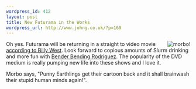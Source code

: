 ```yaml
--- 
wordpress_id: 412
layout: post
title: New Futurama in the Works
wordpress_url: http://www.johng.co.uk/?p=169
---
```

<img src="http://www.johng.co.uk/wp-content/images/morbo.png" align="right"   alt="morbo!" />

Oh yes. Futurama will be returning in a straight to video movie <a href="http://dvd.ign.com/articles/634/634262p1.html">according to Billy West</a>. Look forward to copious amounts of Slurm drinking and more fun with <a href="http://en.wikipedia.org/wiki/Bender_Bending_Rodriguez">Bender Bending Rodriguez</a>. The popularity of the DVD medium is really pumping new life into these shows and I love it.

Morbo says, "Punny Earthlings get their cartoon back and it shall brainwash their stupid human minds again!".
